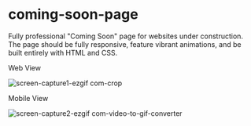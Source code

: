 # coming-soon-page
 Fully professional "Coming Soon" page for websites under construction. The page should be fully responsive, feature vibrant animations, and be built entirely with HTML and CSS.

Web View

![screen-capture1-ezgif com-crop](https://github.com/user-attachments/assets/77644b76-3beb-4dcf-bd6c-b256549095d2)

Mobile View

![screen-capture2-ezgif com-video-to-gif-converter](https://github.com/user-attachments/assets/7529c9d2-4ab4-4998-a873-cf168a78ba97)
